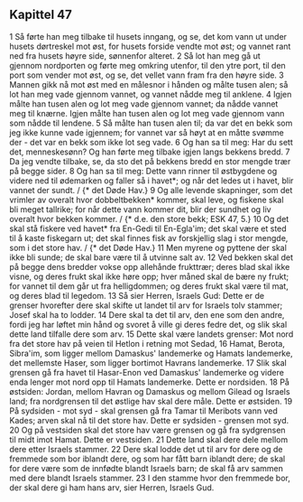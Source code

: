 ## Kapittel 47

1 Så førte han meg tilbake til husets inngang, og se, det kom vann ut under husets dørtreskel mot øst, for husets forside vendte mot øst; og vannet rant ned fra husets høyre side, sønnenfor alteret.
2 Så lot han meg gå ut gjennom nordporten og førte meg omkring utenfor, til den ytre port, til den port som vender mot øst, og se, det vellet vann fram fra den høyre side.
3 Mannen gikk nå mot øst med en målesnor i hånden og målte tusen alen; så lot han meg vade gjennom vannet, og vannet nådde meg til anklene.
4 Igjen målte han tusen alen og lot meg vade gjennom vannet; da nådde vannet meg til knærne. Igjen målte han tusen alen og lot meg vade gjennom vann som nådde til lendene.
5 Så målte han tusen alen til; da var det en bekk som jeg ikke kunne vade igjennem; for vannet var så høyt at en måtte svømme der - det var en bekk som ikke lot seg vade.
6 Og han sa til meg: Har du sett det, menneskesønn? Og han førte meg tilbake igjen langs bekkens bredd.
7 Da jeg vendte tilbake, se, da sto det på bekkens bredd en stor mengde trær på begge sider.
8 Og han sa til meg: Dette vann rinner til østbygdene og videre ned til ødemarken og faller så i havet*; og når det ledes ut i havet, blir vannet der sundt. / {* det Døde Hav.}
9 Og alle levende skapninger, som det vrimler av overalt hvor dobbeltbekken* kommer, skal leve, og fiskene skal bli meget tallrike; for når dette vann kommer dit, blir der sundhet og liv overalt hvor bekken kommer. / {* d.e. den store bekk; ESK 47, 5.}
10 Og det skal stå fiskere ved havet* fra En-Gedi til En-Egla'im; det skal være et sted til å kaste fiskegarn ut; det skal finnes fisk av forskjellig slag i stor mengde, som i det store hav. / {* det Døde Hav.}
11 Men myrene og pyttene der skal ikke bli sunde; de skal bare være til å utvinne salt av.
12 Ved bekken skal det på begge dens bredder vokse opp allehånde frukttrær; deres blad skal ikke visne, og deres frukt skal ikke høre opp; hver måned skal de bære ny frukt; for vannet til dem går ut fra helligdommen; og deres frukt skal være til mat, og deres blad til legedom.
13 Så sier Herren, Israels Gud: Dette er de grenser hvorefter dere skal skifte ut landet til arv for Israels tolv stammer; Josef skal ha to lodder.
14 Dere skal ta det til arv, den ene som den andre, fordi jeg har løftet min hånd og svoret å ville gi deres fedre det, og slik skal dette land tilfalle dere som arv.
15 Dette skal være landets grenser: Mot nord fra det store hav på veien til Hetlon i retning mot Sedad,
16 Hamat, Berota, Sibra'im, som ligger mellom Damaskus' landemerke og Hamats landemerke, det mellemste Haser, som ligger bortimot Havrans landemerke.
17 Slik skal grensen gå fra havet til Hasar-Enon ved Damaskus' landemerke og videre enda lenger mot nord opp til Hamats landemerke. Dette er nordsiden.
18 På østsiden: Jordan, mellom Havran og Damaskus og mellom Gilead og Israels land; fra nordgrensen til det østlige hav skal dere måle. Dette er østsiden.
19 På sydsiden - mot syd - skal grensen gå fra Tamar til Meribots vann ved Kades; arven skal nå til det store hav. Dette er sydsiden - grensen mot syd.
20 Og på vestsiden skal det store hav være grensen og gå fra sydgrensen til midt imot Hamat. Dette er vestsiden.
21 Dette land skal dere dele mellom dere etter Israels stammer.
22 Dere skal lodde det ut til arv for dere og de fremmede som bor iblandt dere, og som har fått barn iblandt dere; de skal for dere være som de innfødte blandt Israels barn; de skal få arv sammen med dere blandt Israels stammer.
23 I den stamme hvor den fremmede bor, der skal dere gi ham hans arv, sier Herren, Israels Gud.
